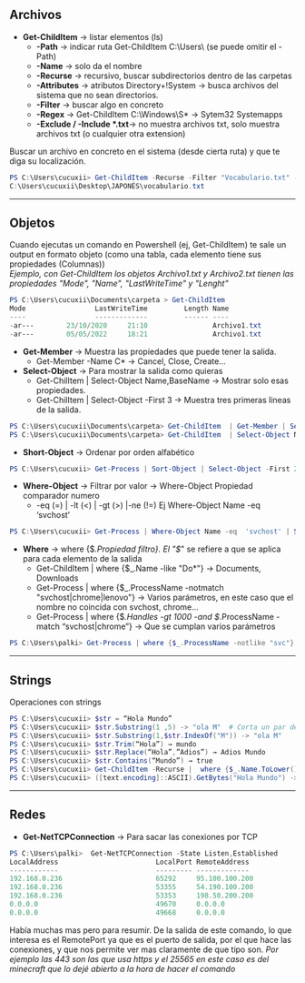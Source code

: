 
##  Archivos
 - **Get-ChildItem** → listar elementos (ls)
   *   **-Path** → indicar ruta   Get-ChildItem C:\Users\  (se puede omitir el -Path)
   *   **-Name** → solo da el nombre    
   *   **-Recurse** → recursivo, buscar subdirectorios dentro de las carpetas
   *   **-Attributes** → atributos   Directory+!System → busca archivos del sistema que no sean directorios.
   *   **-Filter** -> buscar algo en concreto
   *   **-Regex** → Get-ChildItem C:\Windows\S* → Sytem32 Systemapps
   *   **-Exclude / -Include \*.txt**→ no muestra archivos txt, solo muestra archivos txt (o cualquier otra extension)

Buscar un archivo en concreto en el sistema (desde cierta ruta) y que te diga su localización.
```powershell
PS C:\Users\cucuxii> Get-ChildItem -Recurse -Filter "Vocabulario.txt" -Name
C:\Users\cucuxii\Desktop\JAPONÉS\vocabulario.txt
```
---------------------------------------------------------------------------------------------------------------------------------------------------------------

##  Objetos
Cuando ejecutas un comando en Powershell (ej, Get-ChildItem) te sale un output en formato objeto  (como una tabla, cada elemento tiene sus propiedades (Columnas))  
*Ejemplo, con Get-ChildItem los objetos Archivo1.txt y Archivo2.txt tienen las propiedades "Mode", "Name", "LastWriteTime" y "Lenght"*   
```powershell
PS C:\Users\cucuxii\Documents\carpeta > Get-ChildItem
Mode                 LastWriteTime         Length Name
----                 -------------         ------ ----
-ar---        23/10/2020     21:10                Archivo1.txt
-ar---        05/05/2022     18:21                Archivo1.txt
```
 - **Get-Member** -> Muestra las propiedades que puede tener la salida. 
   * Get-Member -Name C* → Cancel, Close, Create...
 - **Select-Object** -> Para mostrar la salida como quieras
   * Get-ChilItem | Select-Object Name,BaseName -> Mostrar solo esas propiedades.
   * Get-ChilItem | Select-Object -First 3 → Muestra tres primeras lineas de la salida.
```powershell
PS C:\Users\cucuxii\Documents\carpeta> Get-ChildItem  | Get-Member | Select-Object Name -> Mode, Name, Extension, Lenght
PS C:\Users\cucuxii\Documents\carpeta> Get-ChildItem  | Select-Object Name, BaseName -> Archivo1.txt    -a----, Archivo2.txt    -a----
```
 - **Short-Object** -> Ordenar por orden alfabético
```powershell
PS C:\Users\cucuxii> Get-Process | Sort-Object | Select-Object -First 2 -> AdminService,  AdobeIPCBroker
```
 - **Where-Object** -> Filtrar por valor →  Where-Object Propiedad comparador numero
   * -eq (=) | -lt (<) | -gt (>) |-ne (!=)  Ej Where-Object Name -eq  ‘svchost’ 
```powershell
PS C:\Users\cucuxii> Get-Process | Where-Object Name -eq  'svchost' | Select-Object -First 2 Name -> svchost, svchost
```
 - **Where** -> where {$_.Propiedad filtro}. El "$_" se refiere a que se aplica para cada elemento de la salida
   *  Get-ChildItem | where {$_.Name -like "Do*"} ->  Documents, Downloads       
   *  Get-Process | where {$_.ProcessName -notmatch "svchost|chrome|lenovo"}   -> Varios parámetros, en este caso que el nombre no coincida con svchost, chrome...
   *  Get-Process | where {$_.Handles -gt 1000 -and $_.ProcessName -match “svchost|chrome”} -> Que se cumplan varios parámetros
```powershell
PS C:\Users\palki> Get-Process | where {$_.ProcessName -notlike "svc"} | Select-Object -First 2 Name -> AdminService, AdobeIPCBroker
```
--------------------------------------------------------------------

##  Strings
Operaciones con strings 
```powershell
PS C:\Users\cucuxii> $str = “Hola Mundo”		
PS C:\Users\cucuxii> $str.Substring(1 ,5) -> "ola M"  # Corta un par de caracteres 
PS C:\Users\cucuxii> $str.Substring(1,$str.IndexOf("M")) -> "ola M"
PS C:\Users\cucuxii> $str.Trim(“Hola”) → mundo
PS C:\Users\cucuxii> $str.Replace(“Hola”,”Adios”) → Adios Mundo
PS C:\Users\cucuxii> $str.Contains(“Mundo”) → true
PS C:\Users\cucuxii> Get-ChildItem -Recurse |  where {$_.Name.ToLower().Contains("archivo")} -> Archivo1.txt, Atchivo2.txt
PS C:\Users\cucuxii> ([text.encoding]::ASCII).GetBytes("Hola Mundo") -> 72,111,108,97,32,77,117,110,100,111
```
--------------------------------------------------------------------

##  Redes
 - **Get-NetTCPConnection** -> Para sacar las conexiones por TCP
```powershell
PS C:\Users\palki>  Get-NetTCPConnection -State Listen,Established
LocalAddress                        LocalPort RemoteAddress                       RemotePort State       AppliedSetting OwningProcess
------------                        --------- -------------                       ---------- -----       -------------- -------------
192.168.0.236                       65292     95.100.100.200                      443        Established Internet       12172
192.168.0.236                       53355     54.190.100.200                      443        Established Internet       3288
192.168.0.236                       53353     198.50.200.200                      25565      Established Internet       3288
0.0.0.0                             49670     0.0.0.0                             0          Listen                     308
0.0.0.0                             49668     0.0.0.0                             0          Listen                     6004
```
Había muchas mas pero para resumir. De la salida de este comando, lo que interesa es el RemotePort ya que es el puerto de salida,
por el que hace las conexiones, y que nos permite ver mas claramente de que tipo son. 
*Por ejemplo las 443 son las que usa https y el 25565 en este caso es del minecraft que lo dejé abierto a la hora de hacer el comando*
